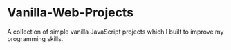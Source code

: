 # Vanilla-Web-Projects
A collection of simple vanilla JavaScript projects which I built to improve my programming skills.
